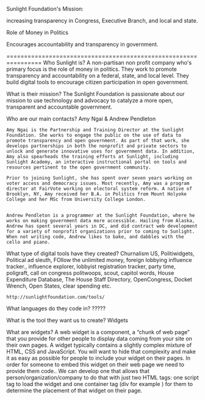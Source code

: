 Sunlight Foundation's Mission:

increasing transparency in Congress, Executive Branch, and local and state.

Role of Money in Politics

Encourages accountability and transparency in government.

================================================================
Who Sunlight is?
	A non-partisan non profit company who's primary focus is the role of money in politics.
	They work to promote transparency and accountability on a federal, state, and local level.
	They build digital tools to encourage citizen participation in open government.

What is their mission? 
	The Sunlight Foundation is passionate about our mission to use technology and advocacy to catalyze a more open, transparent and accountable government. 

Who are our main contacts?
	Amy Ngai & Andrew Pendleton

	Amy Ngai is the Partnership and Training Director at the Sunlight Foundation. She works to engage the public on the use of data to promote transparency and open government. As part of that work, she develops partnerships in both the nonprofit and private sectors to unlock and generate innovative uses for government data. In addition, Amy also spearheads the training efforts at Sunlight, including Sunlight Academy, an interactive instructional portal on tools and resources pertinent to the open government community. 

	Prior to joining Sunlight, she has spent over seven years working on voter access and democracy issues. Most recently, Amy was a program director at FairVote working on electoral system reform. A native of Brooklyn, NY, Amy received her B.A. in Politics from Mount Holyoke College and her MSc from University College London.


	Andrew Pendleton is a programmer at the Sunlight Foundation, where he works on making government data more accessible. Hailing from Alaska, Andrew has spent several years in DC, and did contract web development for a variety of nonprofit organizations prior to coming to Sunlight. When not writing code, Andrew likes to bake, and dabbles with the cello and piano.

What type of digital tools have they created?
	Churnalism US, Politiwidgets, Political ad sleuth, FOllow the unlimited money, foreign lobbying influence tracker., influence explorer, lobbyist registration tracker, party time, poligraft, call on congress politwoops, scout, capitol words, House Expenditure Database, The House Staff Directory, OpenCongress, Docket Wrench, Open States, clear spending etc.

	http://sunlightfoundation.com/tools/

What languages do they code in?
	?????

What is the tool they want us to create?
	Widgets

What are widgets? 
	A web widget is a component, a “chunk of web page” that you provide for other 
	people to display data coming from your site on their own pages. A widget 
	typically contains a slightly complex mixture of HTML, CSS and JavaScript. 
	You will want to hide that complexity and make it as easy as possible for 
	people to include your widget on their pages. In order for someone to embed 
	this widget on their web page we need to provide them code..  We can develop 
	one that allows that person/organization/company to do that with just two HTML 
	tags: one script tag to load the widget and one container tag (div for example ) 
	for them to determine the placement of that widget on their page.

